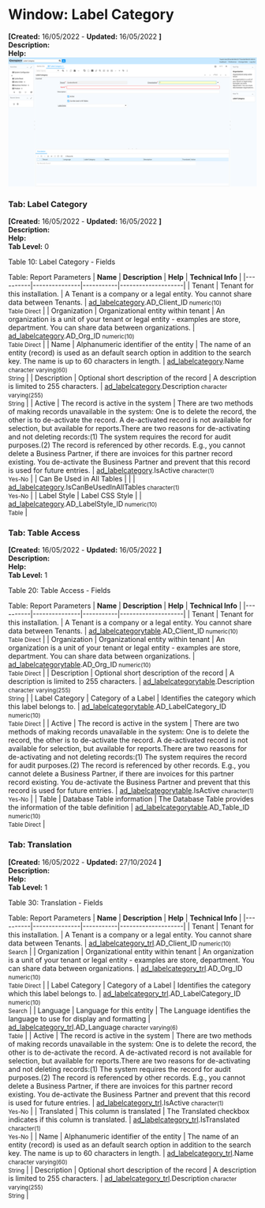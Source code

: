# Window: Label Category

**[Created:** 16/05/2022 - **Updated:** 16/05/2022 **]**  
**Description:**   
**Help:**   
![](/img/docs/manual/LabelCategory-Window_iDempiere_v12.0.0.png)

### Tab: Label Category

**[Created:** 16/05/2022 - **Updated:** 16/05/2022 **]**   
**Description:**   
**Help:**   
**Tab Level:** 0

Table 10: Label Category - Fields 

Table: Report Parameters
| **Name** | **Description** | **Help** | **Technical Info** |
|----------|---------------|-----------|--------------------|
| Tenant | Tenant for this installation. | A Tenant is a company or a legal entity. You cannot share data between Tenants. | [ad_labelcategory](https://idempiere-schemaspy.muriloht.com/adempiere/tables/ad_labelcategory.html).AD_Client_ID<small> numeric(10) <br/> Table Direct</small> | 
| Organization | Organizational entity within tenant | An organization is a unit of your tenant or legal entity - examples are store, department. You can share data between organizations. | [ad_labelcategory](https://idempiere-schemaspy.muriloht.com/adempiere/tables/ad_labelcategory.html).AD_Org_ID<small> numeric(10) <br/> Table Direct</small> | 
| Name | Alphanumeric identifier of the entity | The name of an entity (record) is used as an default search option in addition to the search key. The name is up to 60 characters in length. | [ad_labelcategory](https://idempiere-schemaspy.muriloht.com/adempiere/tables/ad_labelcategory.html).Name<small> character varying(60) <br/> String</small> | 
| Description | Optional short description of the record | A description is limited to 255 characters. | [ad_labelcategory](https://idempiere-schemaspy.muriloht.com/adempiere/tables/ad_labelcategory.html).Description<small> character varying(255) <br/> String</small> | 
| Active | The record is active in the system | There are two methods of making records unavailable in the system: One is to delete the record, the other is to de-activate the record. A de-activated record is not available for selection, but available for reports.There are two reasons for de-activating and not deleting records:(1) The system requires the record for audit purposes.(2) The record is referenced by other records. E.g., you cannot delete a Business Partner, if there are invoices for this partner record existing. You de-activate the Business Partner and prevent that this record is used for future entries. | [ad_labelcategory](https://idempiere-schemaspy.muriloht.com/adempiere/tables/ad_labelcategory.html).IsActive<small> character(1) <br/> Yes-No</small> | 
| Can Be Used in All Tables |  |  | [ad_labelcategory](https://idempiere-schemaspy.muriloht.com/adempiere/tables/ad_labelcategory.html).IsCanBeUsedInAllTables<small> character(1) <br/> Yes-No</small> | 
| Label Style | Label CSS Style |  | [ad_labelcategory](https://idempiere-schemaspy.muriloht.com/adempiere/tables/ad_labelcategory.html).AD_LabelStyle_ID<small> numeric(10) <br/> Table</small> | 


### Tab: Table Access

**[Created:** 16/05/2022 - **Updated:** 16/05/2022 **]**   
**Description:**   
**Help:**   
**Tab Level:** 1

Table 20: Table Access - Fields 

Table: Report Parameters
| **Name** | **Description** | **Help** | **Technical Info** |
|----------|---------------|-----------|--------------------|
| Tenant | Tenant for this installation. | A Tenant is a company or a legal entity. You cannot share data between Tenants. | [ad_labelcategorytable](https://idempiere-schemaspy.muriloht.com/adempiere/tables/ad_labelcategorytable.html).AD_Client_ID<small> numeric(10) <br/> Table Direct</small> | 
| Organization | Organizational entity within tenant | An organization is a unit of your tenant or legal entity - examples are store, department. You can share data between organizations. | [ad_labelcategorytable](https://idempiere-schemaspy.muriloht.com/adempiere/tables/ad_labelcategorytable.html).AD_Org_ID<small> numeric(10) <br/> Table Direct</small> | 
| Description | Optional short description of the record | A description is limited to 255 characters. | [ad_labelcategorytable](https://idempiere-schemaspy.muriloht.com/adempiere/tables/ad_labelcategorytable.html).Description<small> character varying(255) <br/> String</small> | 
| Label Category | Category of a Label | Identifies the category which this label belongs to. | [ad_labelcategorytable](https://idempiere-schemaspy.muriloht.com/adempiere/tables/ad_labelcategorytable.html).AD_LabelCategory_ID<small> numeric(10) <br/> Table Direct</small> | 
| Active | The record is active in the system | There are two methods of making records unavailable in the system: One is to delete the record, the other is to de-activate the record. A de-activated record is not available for selection, but available for reports.There are two reasons for de-activating and not deleting records:(1) The system requires the record for audit purposes.(2) The record is referenced by other records. E.g., you cannot delete a Business Partner, if there are invoices for this partner record existing. You de-activate the Business Partner and prevent that this record is used for future entries. | [ad_labelcategorytable](https://idempiere-schemaspy.muriloht.com/adempiere/tables/ad_labelcategorytable.html).IsActive<small> character(1) <br/> Yes-No</small> | 
| Table | Database Table information | The Database Table provides the information of the table definition | [ad_labelcategorytable](https://idempiere-schemaspy.muriloht.com/adempiere/tables/ad_labelcategorytable.html).AD_Table_ID<small> numeric(10) <br/> Table Direct</small> | 


### Tab: Translation

**[Created:** 16/05/2022 - **Updated:** 27/10/2024 **]**   
**Description:**   
**Help:**   
**Tab Level:** 1

Table 30: Translation - Fields 

Table: Report Parameters
| **Name** | **Description** | **Help** | **Technical Info** |
|----------|---------------|-----------|--------------------|
| Tenant | Tenant for this installation. | A Tenant is a company or a legal entity. You cannot share data between Tenants. | [ad_labelcategory_trl](https://idempiere-schemaspy.muriloht.com/adempiere/tables/ad_labelcategory_trl.html).AD_Client_ID<small> numeric(10) <br/> Search</small> | 
| Organization | Organizational entity within tenant | An organization is a unit of your tenant or legal entity - examples are store, department. You can share data between organizations. | [ad_labelcategory_trl](https://idempiere-schemaspy.muriloht.com/adempiere/tables/ad_labelcategory_trl.html).AD_Org_ID<small> numeric(10) <br/> Table Direct</small> | 
| Label Category | Category of a Label | Identifies the category which this label belongs to. | [ad_labelcategory_trl](https://idempiere-schemaspy.muriloht.com/adempiere/tables/ad_labelcategory_trl.html).AD_LabelCategory_ID<small> numeric(10) <br/> Search</small> | 
| Language | Language for this entity | The Language identifies the language to use for display and formatting | [ad_labelcategory_trl](https://idempiere-schemaspy.muriloht.com/adempiere/tables/ad_labelcategory_trl.html).AD_Language<small> character varying(6) <br/> Table</small> | 
| Active | The record is active in the system | There are two methods of making records unavailable in the system: One is to delete the record, the other is to de-activate the record. A de-activated record is not available for selection, but available for reports.There are two reasons for de-activating and not deleting records:(1) The system requires the record for audit purposes.(2) The record is referenced by other records. E.g., you cannot delete a Business Partner, if there are invoices for this partner record existing. You de-activate the Business Partner and prevent that this record is used for future entries. | [ad_labelcategory_trl](https://idempiere-schemaspy.muriloht.com/adempiere/tables/ad_labelcategory_trl.html).IsActive<small> character(1) <br/> Yes-No</small> | 
| Translated | This column is translated | The Translated checkbox indicates if this column is translated. | [ad_labelcategory_trl](https://idempiere-schemaspy.muriloht.com/adempiere/tables/ad_labelcategory_trl.html).IsTranslated<small> character(1) <br/> Yes-No</small> | 
| Name | Alphanumeric identifier of the entity | The name of an entity (record) is used as an default search option in addition to the search key. The name is up to 60 characters in length. | [ad_labelcategory_trl](https://idempiere-schemaspy.muriloht.com/adempiere/tables/ad_labelcategory_trl.html).Name<small> character varying(60) <br/> String</small> | 
| Description | Optional short description of the record | A description is limited to 255 characters. | [ad_labelcategory_trl](https://idempiere-schemaspy.muriloht.com/adempiere/tables/ad_labelcategory_trl.html).Description<small> character varying(255) <br/> String</small> | 


